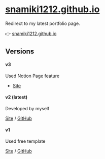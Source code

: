 # [snamiki1212.github.io](https://snamiki1212.github.io/)

Redirect to my latest portfolio page.

👉 [snamiki1212.github.io](https://snamiki1212.github.io/)

## Versions

#### v3

Used Notion Page feature

- [Site](https://snamiki1212.notion.site/AboutMe-bcbf1b16e6d045dbaa4f9ad1d4b2bc33)

#### v2 (latest)

Developed by myself

[Site](https://snamiki1212.github.io/v2) / [GitHub](https://github.com/snamiki1212/v2)

#### v1

Used free template

[Site](https://snamiki1212.github.io/v1) / [GitHub](https://github.com/snamiki1212/v1)
